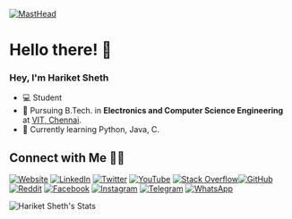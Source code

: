 

[![MastHead](https://github.com/hariketsheth/hariketsheth/blob/main/img/intro.png)](https://hariketacoustics-piano.jimdo.com)

# Hello there! 👋

### Hey, I'm Hariket Sheth

- 💻 Student 
- 📔 Pursuing B.Tech. in **Electronics and Computer Science Engineering** at [VIT, Chennai](http://chennai.vit.ac.in/).
- 🌱 Currently learning Python, Java, C.



## Connect with Me 🤝🏻

[![Website](https://raw.githubusercontent.com/hariketsheth/hariketsheth/main/social/ws.svg)](https://hariketsheth.github.io/) [![LinkedIn](https://raw.githubusercontent.com/hariketsheth/hariketsheth/main/social/li.svg)](https://in.linkedin.com/in/hariketsheth) [![Twitter](https://raw.githubusercontent.com/hariketsheth/hariketsheth/main/social/tw.svg)](https://twitter.com/hariketsheth) [![YouTube](https://raw.githubusercontent.com/hariketsheth/hariketsheth/main/social/yt.svg)](https://www.youtube.com/c/HariketAcoustics) [![Stack Overflow](https://raw.githubusercontent.com/hariketsheth/hariketsheth/main/social/so.svg)](https://stackoverflow.com/)[![GitHub](https://raw.githubusercontent.com/hariketsheth/hariketsheth/main/social/gh.svg)](https://github.com/hariketsheth) [![Reddit](https://raw.githubusercontent.com/hariketsheth/hariketsheth/main/social/r.svg)](https://reddit.com/u/hariket/) [![Facebook](https://raw.githubusercontent.com/hariketsheth/hariketsheth/main/social/fb.svg)](https://www.facebook.com/hariketacoustics/) [![Instagram](https://raw.githubusercontent.com/hariketsheth/hariketsheth/main/social/ig.svg)](https://www.instagram.com/hariketacoustics/)  [![Telegram](https://raw.githubusercontent.com/hariketsheth/hariketsheth/main/social/tg.svg)](https://t.me/hariketsheth) [![WhatsApp](https://raw.githubusercontent.com/hariketsheth/hariketsheth/main/social/wa.svg)](https://wa.me/)




![Hariket Sheth's Stats](https://github-readme-stats.vercel.app/api?username=hariketsheth&show_icons=true&theme=radical)
